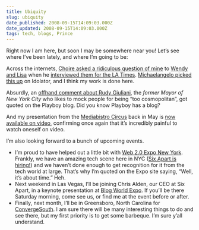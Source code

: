 ```yaml
---
title: Ubiquity
slug: ubiquity
date_published: 2008-09-15T14:09:03.000Z
date_updated: 2008-09-15T14:09:03.000Z
tags: tech, blogs, Prince
---
```


Right now I am here, but soon I may be somewhere near you! Let’s see where I’ve been lately, and where I’m going to be:

Across the internets, [Choire asked a ridiculous question of mine](https://web.archive.org/web/20090105172511/http://www.choiresicha.com/interviews/oh_man_i_just_realized.html) to [Wendy and Lisa](http://www.wendyandlisa.com/) when he [interviewed them for the LA Times](http://www.latimes.com/entertainment/news/music/la-ca-conversation3-2008aug03,0,852211.story). [Michaelangelo picked this up](http://idolator.com/399934/did-wendy--lisa-kickstart-pop+cultural-lesbian-chic) on Idolator, and I think my work is done here.

Absurdly, an [offhand comment about Rudy Giuliani](https://web.archive.org/web/20090218222727/http://www.playboy.com/blog/2008/09/st-paul-the-belly-of-the-barracuda.html), the *former Mayor of New York City* who likes to mock people for being “too cosmopolitan”, got quoted on the Playboy blog. Did you know Playboy has a blog?

And my presentation from the [Mediabistro Circus](https://web.archive.org/web/20090123194043/http://www.mediabistro.com/circus/) back in May is [now available on video](https://web.archive.org/web/20120610113359/http://www.mediabistro.com/blogging-53-ondemandvideo.html), confirming once again that it’s incredibly painful to watch oneself on video.

I’m also looking forward to a bunch of upcoming events.

- I’m proud to have helped out a little bit with [Web 2.0 Expo New York](http://en.oreilly.com/webexny2008/public/content/home). Frankly, we have an amazing tech scene here in NYC ([Six Apart is hiring!](http://www.sixapart.com/jobs)) and we haven’t done enough to get recognition for it from the tech world at large. That’s why I’m quoted on the Expo site saying, “Well, it’s about  time.” Heh.
- Next weekend in Las Vegas, I’ll be joining Chris Alden, our CEO at Six Apart, in a keynote presentation at [Blog World Expo](https://web.archive.org/web/20080430133248/http://www.blogworldexpo.com/). If you’ll be there Saturday morning, come see us, or find me at the event before or after.
- Finally, next month, I’ll be in Greensboro, North Carolina for [ConvergeSouth](https://web.archive.org/web/20081217020728/http://2008.convergesouth.com/). I am sure there will be many interesting things to do and see there, but my first priority is to get some barbeque. I’m sure y’all understand.
